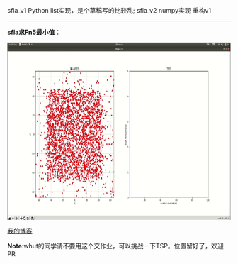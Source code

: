 sfla_v1   Python list实现，是个草稿写的比较乱;
sfla_v2   numpy实现   重构v1

------


**sfla求Fn5最小值**：

<img src="https://github.com/LMingl/Shuffled-frog-leaping-algorithm-python-/blob/main/show.gif" width="600" height="400" alt="图片名称" align=center>

[我的博客](https://blog.csdn.net/abc_lml/article/details/110569218)

**Note**:whut的同学请不要用这个交作业，可以挑战一下TSP。位置留好了，欢迎PR
